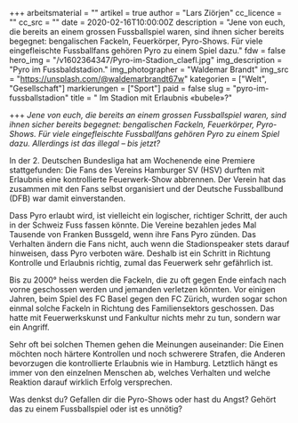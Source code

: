 +++
arbeitsmaterial = ""
artikel = true
author = "Lars Ziörjen"
cc_licence = ""
cc_src = ""
date = 2020-02-16T10:00:00Z
description = "Jene von euch, die bereits an einem grossen Fussballspiel waren, sind ihnen sicher bereits begegnet: bengalischen Fackeln, Feuerkörper, Pyro-Shows. Für viele eingefleischte Fussballfans gehören Pyro zu einem Spiel dazu."
fdw = false
hero_img = "/v1602364347/Pyro-im-Stadion_claefl.jpg"
img_description = "Pyro im Fussbaldstadion."
img_photographer = "Waldemar Brandt"
img_src = "https://unsplash.com/@waldemarbrandt67w"
kategorien = ["Welt", "Gesellschaft"]
markierungen = ["Sport"]
paid = false
slug = "pyro-im-fussballstadion"
title = " Im Stadion mit Erlaubnis «bubele»?"

+++
_Jene von euch, die bereits an einem grossen Fussballspiel waren, sind ihnen sicher bereits begegnet: bengalischen Fackeln, Feuerkörper, Pyro-Shows. Für viele eingefleischte Fussballfans gehören Pyro zu einem Spiel dazu. Allerdings ist das illegal – bis jetzt?_

In der 2. Deutschen Bundesliga hat am Wochenende eine Premiere stattgefunden: Die Fans des Vereins Hamburger SV (HSV) durften mit Erlaubnis eine kontrollierte Feuerwerk-Show abbrennen. Der Verein hat das zusammen mit den Fans selbst organisiert und der Deutsche Fussballbund (DFB) war damit einverstanden.

Dass Pyro erlaubt wird, ist vielleicht ein logischer, richtiger Schritt, der auch in der Schweiz Fuss fassen könnte. Die Vereine bezahlen jedes Mal Tausende von Franken Bussgeld, wenn ihre Fans Pyro zünden. Das Verhalten ändern die Fans nicht, auch wenn die Stadionspeaker stets darauf hinweisen, dass Pyro verboten wäre. Deshalb ist ein Schritt in Richtung Kontrolle und Erlaubnis richtig, zumal das Feuerwerk sehr gefährlich ist.

Bis zu 2000° heiss werden die Fackeln, die zu oft gegen Ende einfach nach vorne geschossen werden und jemanden verletzen könnten. Vor einigen Jahren, beim Spiel des FC Basel gegen den FC Zürich, wurden sogar schon einmal solche Fackeln in Richtung des Familiensektors geschossen. Das hatte mit Feuerwerkskunst und Fankultur nichts mehr zu tun, sondern war ein Angriff.

Sehr oft bei solchen Themen gehen die Meinungen auseinander: Die Einen möchten noch härtere Kontrollen und noch schwerere Strafen, die Anderen bevorzugen die kontrollierte Erlaubnis wie in Hamburg. Letztlich hängt es immer von den einzelnen Menschen ab, welches Verhalten und welche Reaktion darauf wirklich Erfolg versprechen.

Was denkst du? Gefallen dir die Pyro-Shows oder hast du Angst? Gehört das zu einem Fussballspiel oder ist es unnötig?